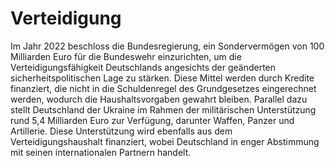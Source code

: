 # Verteidigung 
Im Jahr 2022 beschloss die Bundesregierung, ein Sondervermögen von 100 Milliarden Euro für die Bundeswehr einzurichten, um die Verteidigungsfähigkeit Deutschlands angesichts der
geänderten sicherheitspolitischen Lage zu stärken. Diese Mittel werden durch Kredite finanziert, die nicht in die Schuldenregel des Grundgesetzes eingerechnet werden, wodurch die
Haushaltsvorgaben gewahrt bleiben. Parallel dazu stellt Deutschland der Ukraine im Rahmen der militärischen Unterstützung rund 5,4 Milliarden Euro zur Verfügung, darunter Waffen,
Panzer und Artillerie. Diese Unterstützung wird ebenfalls aus dem Verteidigungshaushalt finanziert, wobei Deutschland in enger Abstimmung mit seinen internationalen Partnern handelt.

